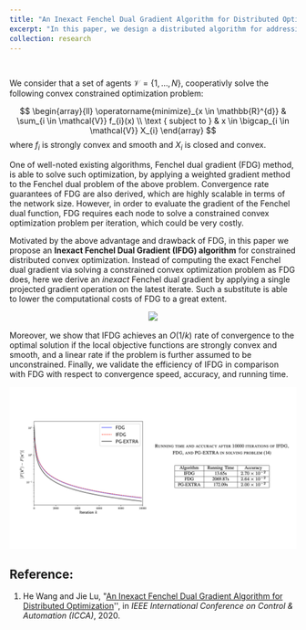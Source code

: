 ```yaml
---
title: "An Inexact Fenchel Dual Gradient Algorithm for Distributed Optimization"
excerpt: "In this paper, we design a distributed algorithm for addressing constrained convex optimization over networks. The proposed algorithm is developed by substituting a projected gradient operation for a convex minimization step at each iteration of the Fenchel dual gradient (FDG) method, so that the high computational load of FDG can be significantly alleviated."
collection: research
---
```


<p>&nbsp;</p>

We consider that a set of agents $\mathcal{V} = \{1,\ldots,N\}$, cooperativly solve the following convex constrained optimization problem:


$$
\begin{array}{ll}
\operatorname{minimize}_{x \in \mathbb{R}^{d}} & \sum_{i \in \mathcal{V}} f_{i}(x) \\
\text { subject to } & x \in \bigcap_{i \in \mathcal{V}} X_{i}
\end{array}
$$
where $f_i$ is strongly convex and smooth and $X_i$ is closed and convex.



One of well-noted existing algorithms, Fenchel dual gradient (FDG) method, is able to solve such optimization, by applying a weighted gradient method to the Fenchel dual problem of the above problem. Convergence rate guarantees of FDG are also derived, which are highly scalable in terms of the network size. However, in order to evaluate the gradient of the Fenchel dual function, FDG requires each node to solve a constrained convex optimization problem per iteration, which could be very costly. 

Motivated by the above advantage and drawback of FDG, in this paper we propose an **Inexact Fenchel Dual Gradient (IFDG) algorithm** for constrained distributed convex optimization. Instead of computing the exact Fenchel dual gradient via solving a constrained convex optimization problem as FDG does, here we derive an *inexact* Fenchel dual gradient by applying a single projected gradient operation on the latest iterate. Such a substitute is able to lower the computational costs of FDG to a great extent. 



<p align="center">
  <img src='/images/research/IFDG/diff.pdf'>
</p>



Moreover, we show that IFDG achieves an $O(1/k)$ rate of convergence to the optimal solution if the local objective functions are strongly convex and smooth, and a linear rate if the problem is further assumed to be unconstrained. Finally, we validate the efficiency of IFDG in comparison with FDG with respect to convergence speed, accuracy, and running time.



<p align="center">
  <img src='/images/research/IFDG/IFDG.pdf'>
</p>



## Reference:

1. He Wang and Jie Lu, "[An Inexact Fenchel Dual Gradient Algorithm for Distributed Optimization](https://ieeexplore.ieee.org/abstract/document/9264365)'',  in *IEEE International Conference on Control & Automation (ICCA)*, 2020. 